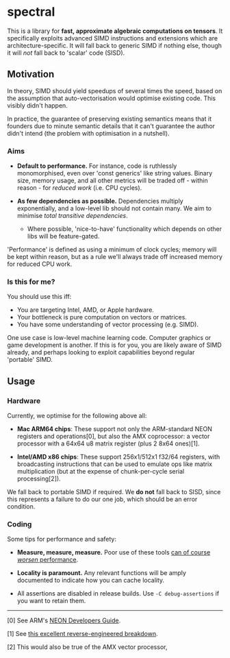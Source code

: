 # spectral

This is a library for **fast, approximate algebraic computations on tensors**. It specifically exploits advanced SIMD instructions and extensions which are architecture-specific. It will fall back to generic SIMD if nothing else, though it will _not_ fall back to 'scalar' code (SISD).

## Motivation

In theory, SIMD should yield speedups of several times the speed, based on the assumption that auto-vectorisation would optimise existing code. This visibly didn't happen.

In practice, the guarantee of preserving existing semantics means that it founders due to minute semantic details that it can't guarantee the author didn't intend (the problem with optimisation in a nutshell).

### Aims

- **Default to performance.** For instance, code is ruthlessly monomorphised, even over 'const generics' like string values. Binary size, memory usage, and all other metrics will be traded off - within reason - for _reduced work_ (i.e. CPU cycles).

- **As few dependencies as possible.** Dependencies multiply exponentially, and a low-level lib should not contain many. We aim to minimise _total transitive dependencies_.

    - Where possible, 'nice-to-have' functionality which depends on other libs will be feature-gated.

'Performance' is defined as using a minimum of clock cycles; memory will be kept within reason, but as a rule we'll always trade off increased memory for reduced CPU work.

### Is this for me?

You should use this iff:

- You are targeting Intel, AMD, or Apple hardware.
- Your bottleneck is pure computation on vectors or matrices.
- You have some understanding of vector processing (e.g. SIMD).

One use case is low-level machine learning code. Computer graphics or game development is another. If this is for you, you are likely aware of SIMD already, and perhaps looking to exploit capabilities beyond regular 'portable' SIMD.

## Usage

### Hardware

Currently, we optimise for the following above all:

- **Mac ARM64 chips**: These support not only the ARM-standard NEON registers and operations[0], but also the AMX coprocessor: a vector processor with a 64x64 u8 matrix register (plus 2 8x64 ones)[1].

- **Intel/AMD x86 chips**: These support 256x1/512x1 f32/64 registers, with broadcasting instructions that can be used to emulate ops like matrix multiplication (but at the expense of chunk-per-cycle serial processing[2]).

We fall back to portable SIMD if required. We **do not** fall back to SISD, since this represents a failure to do our one job, which should be an error condition.

### Coding

Some tips for performance and safety:

- **Measure, measure, measure.** Poor use of these tools [can of course *worsen* performance](https://blog.cloudflare.com/on-the-dangers-of-intels-frequency-scaling/).

- **Locality is paramount.** Any relevant functions will be amply documented to indicate how you can  cache locality.

- All assertions are disabled in release builds. Use `-C debug-assertions` if you want to retain them.

---

[0] See ARM's [NEON Developers Guide](https://developer.arm.com/documentation/102159/0400/Load-and-store---data-structures).

[1] See [this excellent reverse-engineered breakdown](https://gist.github.com/dougallj/7a75a3be1ec69ca550e7c36dc75e0d6f).

[2] This would also be true of the AMX vector processor, 